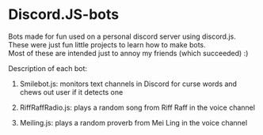 # Discord.JS-bots
Bots made for fun used on a personal discord server using discord.js.  These were just fun little projects to learn how to make bots.  
Most of these are intended just to annoy my friends (which succeeded) :)

Description of each bot:

1) Smilebot.js: monitors text channels in Discord for curse words and chews out user if it detects one

2) RiffRaffRadio.js: plays a random song from Riff Raff in the voice channel

3) Meiling.js: plays a random proverb from Mei Ling in the voice channel
